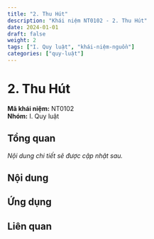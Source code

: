 ```yaml
---
title: "2. Thu Hút"
description: "Khái niệm NT0102 - 2. Thu Hút"
date: 2024-01-01
draft: false
weight: 2
tags: ["I. Quy luật", "khái-niệm-nguồn"]
categories: ["quy-luật"]
---
```


# 2. Thu Hút

**Mã khái niệm:** NT0102  
**Nhóm:** I. Quy luật

## Tổng quan

*Nội dung chi tiết sẽ được cập nhật sau.*

## Nội dung

<!-- Nội dung chi tiết sẽ được điền vào đây -->

## Ứng dụng

<!-- Cách ứng dụng khái niệm này trong thực tế -->

## Liên quan

<!-- Các khái niệm liên quan khác -->
